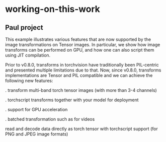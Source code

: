 # working-on-this-work
## Paul project
This example illustrates various features that are now supported by the image transformations on Tensor images. In particular, we show how image transforms can be performed on GPU, and how one can also script them using JIT compilation.

Prior to v0.8.0, transforms in torchvision have traditionally been PIL-centric and presented multiple limitations due to that. Now, since v0.8.0, transforms implementations are Tensor and PIL compatible and we can achieve the following new features:

. transform multi-band torch tensor images (with more than 3-4 channels)

. torchscript transforms together with your model for deployment

. support for GPU acceleration

. batched transformation such as for videos

read and decode data directly as torch tensor with torchscript support (for PNG and JPEG image formats)

